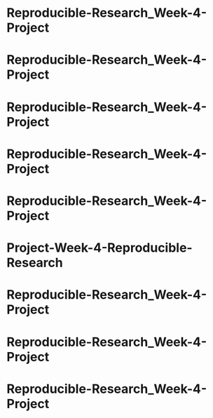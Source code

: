 # Reproducible-Research_Week-4-Project
# Reproducible-Research_Week-4-Project
# Reproducible-Research_Week-4-Project
# Reproducible-Research_Week-4-Project
# Reproducible-Research_Week-4-Project
# Project-Week-4-Reproducible-Research
# Reproducible-Research_Week-4-Project
# Reproducible-Research_Week-4-Project
# Reproducible-Research_Week-4-Project
